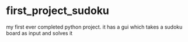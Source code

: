 # first_project_sudoku
my first ever completed python project. it has a gui which takes a sudoku board as input and solves it
